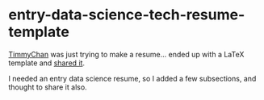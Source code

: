 # entry-data-science-tech-resume-template
[TimmyChan](https://github.com/TimmyChan) was just trying to make a resume... ended up with a LaTeX template and [shared it](https://github.com/TimmyChan/data-science-tech-resume-template).

I needed an entry data science resume, so I added a few subsections, and thought to share it also.
